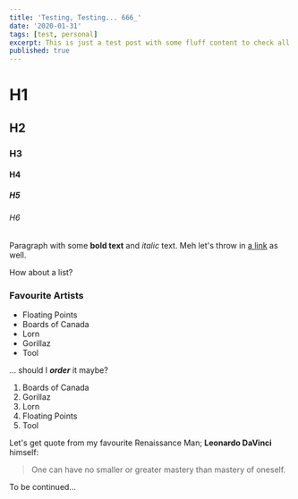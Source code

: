 ```yaml
---
title: 'Testing, Testing... 666_'
date: '2020-01-31'
tags: [test, personal]
excerpt: This is just a test post with some fluff content to check all the styling etc
published: true
---
```


# H1

## H2

### H3

#### H4

##### H5

###### H6

Paragraph with some **bold text** and _italic_ text. Meh let's throw in [a link](https://nightizm.com) as well.

How about a list?

### Favourite Artists

- Floating Points
- Boards of Canada
- Lorn
- Gorillaz
- Tool

... should I **_order_** it maybe?

1. Boards of Canada
2. Gorillaz
3. Lorn
4. Floating Points
5. Tool

Let's get quote from my favourite Renaissance Man; **Leonardo DaVinci** himself:

> One can have no smaller or greater mastery than mastery of oneself.

To be continued...
